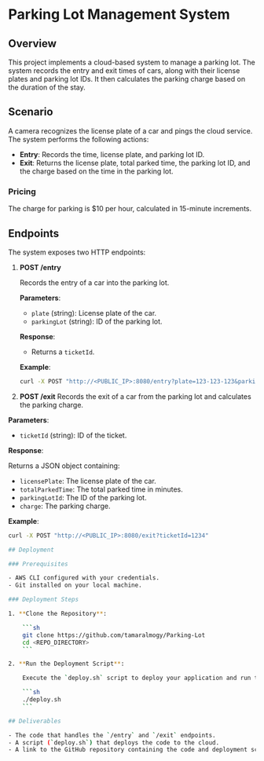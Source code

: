 # Parking Lot Management System

## Overview

This project implements a cloud-based system to manage a parking lot. The system records the entry and exit times of cars, along with their license plates and parking lot IDs. It then calculates the parking charge based on the duration of the stay.

## Scenario

A camera recognizes the license plate of a car and pings the cloud service. The system performs the following actions:

- **Entry**: Records the time, license plate, and parking lot ID.
- **Exit**: Returns the license plate, total parked time, the parking lot ID, and the charge based on the time in the parking lot.

### Pricing

The charge for parking is $10 per hour, calculated in 15-minute increments.

## Endpoints

The system exposes two HTTP endpoints:

1. **POST /entry**

   Records the entry of a car into the parking lot.

   **Parameters**:
   - `plate` (string): License plate of the car.
   - `parkingLot` (string): ID of the parking lot.

   **Response**:
   - Returns a `ticketId`.

   **Example**:
   ```sh
   curl -X POST "http://<PUBLIC_IP>:8080/entry?plate=123-123-123&parkingLot=382"
   
2. **POST /exit**
  Records the exit of a car from the parking lot and calculates the parking charge.

**Parameters**:

- `ticketId` (string): ID of the ticket.

**Response**:

Returns a JSON object containing:
- `licensePlate`: The license plate of the car.
- `totalParkedTime`: The total parked time in minutes.
- `parkingLotId`: The ID of the parking lot.
- `charge`: The parking charge.

**Example**:

```sh
curl -X POST "http://<PUBLIC_IP>:8080/exit?ticketId=1234"

## Deployment

### Prerequisites

- AWS CLI configured with your credentials.
- Git installed on your local machine.

### Deployment Steps

1. **Clone the Repository**:

    ```sh
    git clone https://github.com/tamaralmogy/Parking-Lot
    cd <REPO_DIRECTORY>
    ```

2. **Run the Deployment Script**:

    Execute the `deploy.sh` script to deploy your application and run the tests:

    ```sh
    ./deploy.sh
    ```

## Deliverables

- The code that handles the `/entry` and `/exit` endpoints.
- A script (`deploy.sh`) that deploys the code to the cloud.
- A link to the GitHub repository containing the code and deployment scripts.

   
